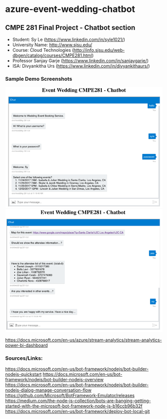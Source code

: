 # azure-event-wedding-chatbot
## CMPE 281 Final Project - Chatbot section
- Student: Sy Le (https://www.linkedin.com/in/syle1021/)
- University Name: http://www.sjsu.edu/
- Course: Cloud Technologies (http://info.sjsu.edu/web-dbgen/catalog/courses/CMPE281.html)
- Professor Sanjay Garje (https://www.linkedin.com/in/sanjaygarje/)
- ISA: Divyankitha Urs (https://www.linkedin.com/in/divyankithaurs/)



### Sample Demo Screenshots
![alt text](./images/1.png "Sample Screenshot")
![alt text](./images/2.png "Sample Screenshot")


https://docs.microsoft.com/en-us/azure/stream-analytics/stream-analytics-power-bi-dashboard


### Sources/Links:
https://docs.microsoft.com/en-us/bot-framework/nodejs/bot-builder-nodejs-quickstart
https://docs.microsoft.com/en-us/bot-framework/nodejs/bot-builder-nodejs-overview
https://docs.microsoft.com/en-us/bot-framework/nodejs/bot-builder-nodejs-dialog-manage-conversation-flow
https://github.com/Microsoft/BotFramework-Emulator/releases
https://medium.com/the-node-js-collection/bots-are-banging-getting-started-with-the-microsoft-bot-framework-node-js-b16ccb96b32f
https://docs.microsoft.com/en-us/bot-framework/deploy-bot-local-git
